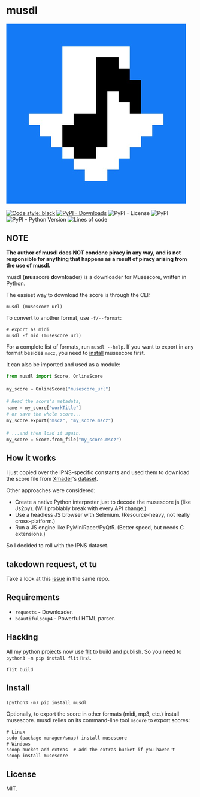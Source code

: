# musdl

![logo](https://raw.githubusercontent.com/ongyx/musdl/master/logo.jpg "musdl")

[![Code style: black](https://img.shields.io/badge/code%20style-black-000000.svg)](https://github.com/psf/black)
[![PyPI - Downloads](https://img.shields.io/pypi/dm/musdl)](https://pypi.org/project/musdl)
![PyPI - License](https://img.shields.io/pypi/l/musdl)
![PyPI](https://img.shields.io/pypi/v/musdl)
![PyPI - Python Version](https://img.shields.io/pypi/pyversions/musdl)
![Lines of code](https://img.shields.io/tokei/lines/github/ongyx/musdl)

## NOTE

**The author of musdl does NOT condone piracy in any way, and is not responsible for anything that happens as a result of piracy arising from the use of musdl.**

musdl (**mus**score **d**own**l**oader) is a downloader for Musescore, written in Python.

The easiest way to download the score is through the CLI:

```text
musdl (musescore url)
```

To convert to another format, use `-f/--format`:

```text
# export as midi
musdl -f mid (musescore url)
```

For a complete list of formats, run `musdl --help`.
If you want to export in any format besides `mscz`, you need to [install](#install) musescore first.

It can also be imported and used as a module:

```python
from musdl import Score, OnlineScore

my_score = OnlineScore("musescore_url")

# Read the score's metadata,
name = my_score["workTitle"]
# or save the whole score...
my_score.export("mscz", "my_score.mscz")

# ...and then load it again.
my_score = Score.from_file("my_score.mscz")
```

## How it works

I just copied over the IPNS-specific constants and used them to download the score file from [Xmader](https://github.com/Xmader)'s [dataset](https://github.com/Xmader/musescore-dataset).

Other approaches were considered:

- Create a native Python interpreter just to decode the musescore js (like Js2py). (Will problably break with every API change.)
- Use a headless JS browser with Selenium. (Resource-heavy, not really cross-platform.)
- Run a JS engine like PyMiniRacer/PyQt5. (Better speed, but needs C extensions.)

So I decided to roll with the IPNS dataset.

## takedown request, et tu

Take a look at this [issue](https://github.com/Xmader/musescore-downloader/issues/5) in the same repo.

## Requirements

- `requests` - Downloader.
- `beautifulsoup4` - Powerful HTML parser.

## Hacking

All my python projects now use [flit](https://pypi.org/project/flit) to build and publish.
So you need to `python3 -m pip install flit` first.

```text
flit build
```

## Install

`(python3 -m) pip install musdl`

Optionally, to export the score in other formats (midi, mp3, etc.) install musescore.
musdl relies on its command-line tool `mscore` to export scores:

```text
# Linux
sudo (package manager/snap) install musescore
# Windows
scoop bucket add extras  # add the extras bucket if you haven't
scoop install musescore
```

## License

MIT.
